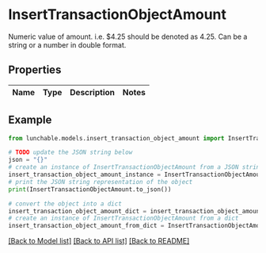 # InsertTransactionObjectAmount

Numeric value of amount. i.e. $4.25 should be denoted as 4.25. Can be a string or a number in double format.

## Properties

| Name | Type | Description | Notes |
| ---- | ---- | ----------- | ----- |

## Example

```python
from lunchable.models.insert_transaction_object_amount import InsertTransactionObjectAmount

# TODO update the JSON string below
json = "{}"
# create an instance of InsertTransactionObjectAmount from a JSON string
insert_transaction_object_amount_instance = InsertTransactionObjectAmount.from_json(json)
# print the JSON string representation of the object
print(InsertTransactionObjectAmount.to_json())

# convert the object into a dict
insert_transaction_object_amount_dict = insert_transaction_object_amount_instance.to_dict()
# create an instance of InsertTransactionObjectAmount from a dict
insert_transaction_object_amount_from_dict = InsertTransactionObjectAmount.from_dict(insert_transaction_object_amount_dict)
```

[[Back to Model list]](../README.md#documentation-for-models) [[Back to API list]](../README.md#documentation-for-api-endpoints) [[Back to README]](../README.md)
